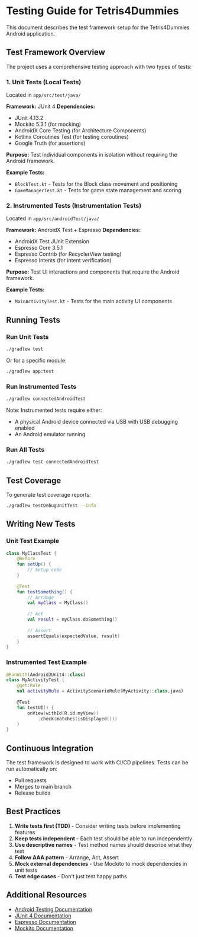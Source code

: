 # Testing Guide for Tetris4Dummies

This document describes the test framework setup for the Tetris4Dummies Android application.

## Test Framework Overview

The project uses a comprehensive testing approach with two types of tests:

### 1. Unit Tests (Local Tests)
Located in `app/src/test/java/`

**Framework:** JUnit 4
**Dependencies:**
- JUnit 4.13.2
- Mockito 5.3.1 (for mocking)
- AndroidX Core Testing (for Architecture Components)
- Kotlinx Coroutines Test (for testing coroutines)
- Google Truth (for assertions)

**Purpose:** Test individual components in isolation without requiring the Android framework.

**Example Tests:**
- `BlockTest.kt` - Tests for the Block class movement and positioning
- `GameManagerTest.kt` - Tests for game state management and scoring

### 2. Instrumented Tests (Instrumentation Tests)
Located in `app/src/androidTest/java/`

**Framework:** AndroidX Test + Espresso
**Dependencies:**
- AndroidX Test JUnit Extension
- Espresso Core 3.5.1
- Espresso Contrib (for RecyclerView testing)
- Espresso Intents (for intent verification)

**Purpose:** Test UI interactions and components that require the Android framework.

**Example Tests:**
- `MainActivityTest.kt` - Tests for the main activity UI components

## Running Tests

### Run Unit Tests
```bash
./gradlew test
```

Or for a specific module:
```bash
./gradlew app:test
```

### Run Instrumented Tests
```bash
./gradlew connectedAndroidTest
```

Note: Instrumented tests require either:
- A physical Android device connected via USB with USB debugging enabled
- An Android emulator running

### Run All Tests
```bash
./gradlew test connectedAndroidTest
```

## Test Coverage

To generate test coverage reports:
```bash
./gradlew testDebugUnitTest --info
```

## Writing New Tests

### Unit Test Example
```kotlin
class MyClassTest {
    @Before
    fun setUp() {
        // Setup code
    }
    
    @Test
    fun testSomething() {
        // Arrange
        val myClass = MyClass()
        
        // Act
        val result = myClass.doSomething()
        
        // Assert
        assertEquals(expectedValue, result)
    }
}
```

### Instrumented Test Example
```kotlin
@RunWith(AndroidJUnit4::class)
class MyActivityTest {
    @get:Rule
    val activityRule = ActivityScenarioRule(MyActivity::class.java)
    
    @Test
    fun testUI() {
        onView(withId(R.id.myView))
            .check(matches(isDisplayed()))
    }
}
```

## Continuous Integration

The test framework is designed to work with CI/CD pipelines. Tests can be run automatically on:
- Pull requests
- Merges to main branch
- Release builds

## Best Practices

1. **Write tests first (TDD)** - Consider writing tests before implementing features
2. **Keep tests independent** - Each test should be able to run independently
3. **Use descriptive names** - Test method names should describe what they test
4. **Follow AAA pattern** - Arrange, Act, Assert
5. **Mock external dependencies** - Use Mockito to mock dependencies in unit tests
6. **Test edge cases** - Don't just test happy paths

## Additional Resources

- [Android Testing Documentation](https://developer.android.com/training/testing)
- [JUnit 4 Documentation](https://junit.org/junit4/)
- [Espresso Documentation](https://developer.android.com/training/testing/espresso)
- [Mockito Documentation](https://site.mockito.org/)
